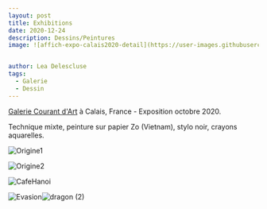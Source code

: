 ```yaml
---
layout: post
title: Exhibitions
date: 2020-12-24
description: Dessins/Peintures
image: ![affich-expo-calais2020-detail](https://user-images.githubusercontent.com/59409067/127540737-8d11a4ca-a465-4253-adb4-34e1dbd5898b.jpg)


author: Lea Delescluse
tags:
  - Galerie
  - Dessin
---
```

<a href="https://www.facebook.com/calais.courantdart.3">Galerie Courant d'Art</a> à Calais, France - Exposition octobre 2020.

Technique mixte, peinture sur papier Zo (Vietnam), stylo noir, crayons aquarelles. 

![Origine1](https://user-images.githubusercontent.com/59409067/127540797-09f9db0c-5cc3-4631-882a-c834a5a843a0.jpg)

![Origine2](https://user-images.githubusercontent.com/59409067/127540829-98a84ea0-2d92-46ed-a1ed-54f5122256fc.jpg)

![CafeHanoi](https://user-images.githubusercontent.com/59409067/127540852-2bd95c5b-5598-4cd7-bfa2-36c6b9d5280c.jpg)

![Evasion](https://user-images.githubusercontent.com/59409067/127540878-3f6bf210-98e6-4110-aab4-8c2fbf2e7180.jpg)![dragon (2)](https://user-images.githubusercontent.com/59409067/127542673-1e66a5cf-8075-40b5-8ee1-e5a86cd93250.jpg)





